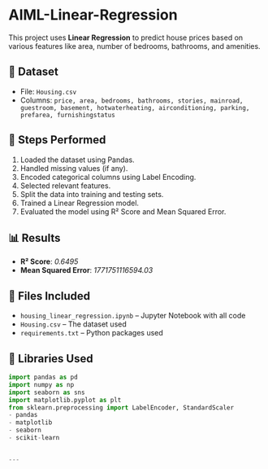 # AIML-Linear-Regression
This project uses **Linear Regression** to predict house prices based on various features like area, number of bedrooms, bathrooms, and amenities.

## 📁 Dataset

- File: `Housing.csv`
- Columns: `price, area, bedrooms, bathrooms, stories, mainroad, guestroom, basement, hotwaterheating, airconditioning, parking, prefarea, furnishingstatus`

## 🧪 Steps Performed

1. Loaded the dataset using Pandas.
2. Handled missing values (if any).
3. Encoded categorical columns using Label Encoding.
4. Selected relevant features.
5. Split the data into training and testing sets.
6. Trained a Linear Regression model.
7. Evaluated the model using R² Score and Mean Squared Error.

## 📊 Results

- **R² Score**: *0.6495*
- **Mean Squared Error**: *1771751116594.03*

## 📎 Files Included

- `housing_linear_regression.ipynb` – Jupyter Notebook with all code
- `Housing.csv` – The dataset used
- `requirements.txt` – Python packages used

## 🔧 Libraries Used

```python
import pandas as pd
import numpy as np
import seaborn as sns
import matplotlib.pyplot as plt
from sklearn.preprocessing import LabelEncoder, StandardScaler
- pandas
- matplotlib
- seaborn
- scikit-learn


---


